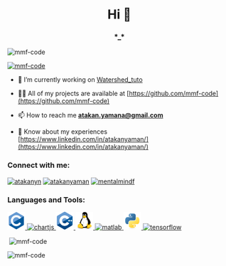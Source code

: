 <h1 align="center">Hi 👋</h1>
<h3 align="center">*_*</h3>

<p align="left">
  <img src="https://komarev.com/ghpvc/?username=mmf-code&label=Profile%20views&color=4078c0&style=flat" alt="mmf-code" />
<p align="left">
</p>


<p align="left">
  <a href="https://github.com/ryo-ma/github-profile-trophy">
    <img src="https://github-profile-trophy.vercel.app/?username=mmf-code&row=1&column=4&theme=darkhub" alt="mmf-code" />
  </a>
</p>


- 🔭 I’m currently working on [Watershed_tuto](https://github.com/mmf-code/Watershed_tuto)

- 👨‍💻 All of my projects are available at [https://github.com/mmf-code](https://github.com/mmf-code)

- 📫 How to reach me **atakan.yamana@gmail.com**

- 📄 Know about my experiences [https://www.linkedin.com/in/atakanyaman/](https://www.linkedin.com/in/atakanyaman/)

<h3 align="left">Connect with me:</h3>
<p align="left">
<a href="https://twitter.com/atakanyn" target="blank"><img align="center" src="https://raw.githubusercontent.com/rahuldkjain/github-profile-readme-generator/master/src/images/icons/Social/twitter.svg" alt="atakanyn" height="30" width="40" /></a>
<a href="https://linkedin.com/in/atakanyaman" target="blank"><img align="center" src="https://raw.githubusercontent.com/rahuldkjain/github-profile-readme-generator/master/src/images/icons/Social/linked-in-alt.svg" alt="atakanyaman" height="30" width="40" /></a>
<a href="https://kaggle.com/mentalmindf" target="blank"><img align="center" src="https://raw.githubusercontent.com/rahuldkjain/github-profile-readme-generator/master/src/images/icons/Social/kaggle.svg" alt="mentalmindf" height="30" width="40" /></a>
</p>

<h3 align="left">Languages and Tools:</h3>
<p align="left"> <a href="https://www.cprogramming.com/" target="_blank" rel="noreferrer"> <img src="https://raw.githubusercontent.com/devicons/devicon/master/icons/c/c-original.svg" alt="c" width="40" height="40"/> </a> <a href="https://www.chartjs.org" target="_blank" rel="noreferrer"> <img src="https://www.chartjs.org/media/logo-title.svg" alt="chartjs" width="40" height="40"/> </a> <a href="https://www.w3schools.com/cpp/" target="_blank" rel="noreferrer"> <img src="https://raw.githubusercontent.com/devicons/devicon/master/icons/cplusplus/cplusplus-original.svg" alt="cplusplus" width="40" height="40"/> </a> <a href="https://www.linux.org/" target="_blank" rel="noreferrer"> <img src="https://raw.githubusercontent.com/devicons/devicon/master/icons/linux/linux-original.svg" alt="linux" width="40" height="40"/> </a> <a href="https://www.mathworks.com/" target="_blank" rel="noreferrer"> <img src="https://upload.wikimedia.org/wikipedia/commons/2/21/Matlab_Logo.png" alt="matlab" width="40" height="40"/> </a> <a href="https://www.python.org" target="_blank" rel="noreferrer"> <img src="https://raw.githubusercontent.com/devicons/devicon/master/icons/python/python-original.svg" alt="python" width="40" height="40"/> </a> <a href="https://www.tensorflow.org" target="_blank" rel="noreferrer"> <img src="https://www.vectorlogo.zone/logos/tensorflow/tensorflow-icon.svg" alt="tensorflow" width="40" height="40"/> </a> </p>


<p>&nbsp;<img align="center" src="https://github-readme-stats.vercel.app/api?username=mmf-code&show_icons=true&locale=en&theme=transparent" alt="mmf-code" /></p>


<p><img align="left" src="https://github-readme-stats.vercel.app/api/top-langs?username=mmf-code&show_icons=true&locale=en&layout=compact&theme=transparent" alt="mmf-code" /></p>




